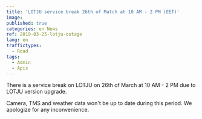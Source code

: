 ```yaml
---
title: 'LOTJU service break 26th of Match at 10 AM - 2 PM (EET)'
image: 
published: true
categories: en News
ref: 2019-03-25-lotju-outage
lang: en
traffictypes:
  - Road
tags:
  - Admin
  - Apis
---
```


There is a service break on LOTJU on 26th of March at 10 AM - 2 PM due to LOTJU version upgrade.

Camera, TMS and weather data won't be up to date during this period. We apologize for any inconvenience.
